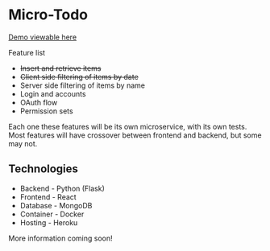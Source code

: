 # Micro-Todo

[Demo viewable here](http://quiet-sea-68676.herokuapp.com/)

Feature list

 * ~~Insert and retrieve items~~
 * ~~Client side filtering of items by date~~
 * Server side filtering of items by name
 * Login and accounts
 * OAuth flow
 * Permission sets


Each one these features will be its own microservice, with its own tests. Most features will have crossover between frontend and backend, but some may not. 

## Technologies
* Backend - Python (Flask)
* Frontend - React
* Database - MongoDB
* Container - Docker
* Hosting - Heroku

More information coming soon!
